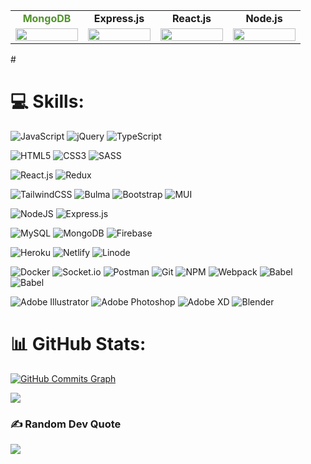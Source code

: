 
<table width="100%" align="center">
    <tbody>
        <tr valign="top">
            <td width="100px" align="center">
                <span><strong style="color: #51942b">MongoDB</strong></span><br>
            </td>
            <td width="100px" align="center">
                <span><strong>Express.js</strong></span><br>
            </td>
            <td width="100px" align="center">
                <span><strong>React.js</strong></span><br>
            </td>
            <td width="100px" align="center">
                <span><strong>Node.js</strong></span><br>
            </td>
        </tr>
        <tr valign="top">
            <td width="100px" align="center">
                <img height="100%" src="https://skillicons.dev/icons?i=mongodb">
            </td>
            <td width="100px" align="center">
                <img height="100%" src="https://skillicons.dev/icons?i=express">
            </td>
            <td width="100px" align="center">
                <img height="100%" src="https://skillicons.dev/icons?i=react">
            </td>
            <td width="100px" align="center">
                <img height="100%" src="https://skillicons.dev/icons?i=nodejs">
            </td>
        </tr>
    </tbody>
</table>

#<!-- Hi there 👋-->


<!-- ## 🔗 Links
[![portfolio](https://img.shields.io/badge/my_portfolio-000?style=for-the-badge&logo=ko-fi&logoColor=white)](https://katherinempeterson.com/)
[![linkedin](https://img.shields.io/badge/linkedin-0A66C2?style=for-the-badge&logo=linkedin&logoColor=white)](https://www.linkedin.com/)
[![twitter](https://img.shields.io/badge/twitter-1DA1F2?style=for-the-badge&logo=twitter&logoColor=white)](https://twitter.com/) -->

<!-- # 💫 About Me: -->
<!--🔭 I’m currently working on<br>👯 I’m looking to collaborate on<br>🤝 I’m looking for help with<br>🌱 I’m currently learning<br>💬 Ask me about<br>⚡ Fun fact
-->

# 💻 Skills:
![JavaScript](https://img.shields.io/badge/javascript-%23323330.svg?style=for-the-badge&logo=javascript&logoColor=%23F7DF1E)
![jQuery](https://img.shields.io/badge/jquery-%230769AD.svg?style=for-the-badge&logo=jquery&logoColor=white)
![TypeScript](https://img.shields.io/badge/typescript-%23007ACC.svg?style=for-the-badge&logo=typescript&logoColor=white)

![HTML5](https://img.shields.io/badge/html5-%23E34F26.svg?style=for-the-badge&logo=html5&logoColor=white)
![CSS3](https://img.shields.io/badge/css3-%231572B6.svg?style=for-the-badge&logo=css3&logoColor=white)
![SASS](https://img.shields.io/badge/SASS-hotpink.svg?style=for-the-badge&logo=SASS&logoColor=white)

![React.js](https://img.shields.io/badge/reactjs-%2335495e.svg?style=for-the-badge&logo=react)
![Redux](https://img.shields.io/badge/redux-7348B6.svg?style=for-the-badge&logo=redux)

![TailwindCSS](https://img.shields.io/badge/tailwindcss-1A3350.svg?style=for-the-badge&logo=tailwind-css&logoColor=white)
![Bulma](https://img.shields.io/badge/bulma-%2338B2AC.svg?style=for-the-badge&logo=bulma)
![Bootstrap](https://img.shields.io/badge/Bootstrap-7852B2.svg?style=for-the-badge&logo=bootstrap&logoColor=white)
![MUI](https://img.shields.io/badge/material%20ui-001E3C.svg?style=for-the-badge&logo=mui)

![NodeJS](https://img.shields.io/badge/node.js-6DA55F?style=for-the-badge&logo=node.js&logoColor=black)
![Express.js](https://img.shields.io/badge/express.js-E8E8E8.svg?style=for-the-badge&logo=express&logoColor=black)

![MySQL](https://img.shields.io/badge/mysql-3D6E93.svg?style=for-the-badge&logo=mysql&logoColor=F29121)
![MongoDB](https://img.shields.io/badge/MongoDB-%234ea94b.svg?style=for-the-badge&logo=mongodb&logoColor=white)
![Firebase](https://img.shields.io/badge/firebase-2A3545.svg?style=for-the-badge&logo=firebase)

![Heroku](https://img.shields.io/badge/heroku-%23430098.svg?style=for-the-badge&logo=heroku&logoColor=white)
![Netlify](https://img.shields.io/badge/netlify-%23000000.svg?style=for-the-badge&logo=netlify&logoColor=#00C7B7)
![Linode](https://img.shields.io/badge/linode-32363A.svg?style=for-the-badge&logo=linode)

![Docker](https://img.shields.io/badge/Docker-2396ec.svg?style=for-the-badge&logo=docker&logoColor=white)
![Socket.io](https://img.shields.io/badge/Socket.io-black?style=for-the-badge&logo=socket.io&badgeColor=010101)
![Postman](https://img.shields.io/badge/Postman-FF6C37?style=for-the-badge&logo=postman&logoColor=white)
![Git](https://img.shields.io/badge/git-%23F05033.svg?style=for-the-badge&logo=git&logoColor=white)
![NPM](https://img.shields.io/badge/NPM-%23000000.svg?style=for-the-badge&logo=npm&logoColor=white)
![Webpack](https://img.shields.io/badge/webpack-1A73BA.svg?style=for-the-badge&logo=webpack)
![Babel](https://img.shields.io/badge/babel-3B3C37.svg?style=for-the-badge&logo=babel)
![Babel](https://img.shields.io/badge/vite-FFB50D.svg?style=for-the-badge&logo=vite)

![Adobe Illustrator](https://img.shields.io/badge/adobeillustrator-%23FF9A00.svg?style=for-the-badge&logo=adobeillustrator&logoColor=white)
![Adobe Photoshop](https://img.shields.io/badge/adobephotoshop-%2331A8FF.svg?style=for-the-badge&logo=adobephotoshop&logoColor=white)
![Adobe XD](https://img.shields.io/badge/Adobe%20XD-470137?style=for-the-badge&logo=Adobe%20XD&logoColor=#FF61F6)
![Blender](https://img.shields.io/badge/blender-%23F5792A.svg?style=for-the-badge&logo=blender&logoColor=245482)
# 📊 GitHub Stats:
<a href="http://www.github.com/gregorisbachtsevanos"><img src="https://activity-graph.herokuapp.com/graph?username=gregorisbachtsevanos&bg_color=1c1917&color=444e59&line=f97316&point=444e59&area_color=1c1917&area=true&hide_border=true&custom_title=GitHub%20Commits%20Graph" alt="GitHub Commits Graph" /></a>

![](https://github-readme-stats.vercel.app/api/top-langs/?username=gregorisbachtsevanos&theme=dark&hide_border=true&include_all_commits=true&count_private=true&layout=compact)

### ✍️ Random Dev Quote
![](https://quotes-github-readme.vercel.app/api?type=horizontal&theme=radical)
